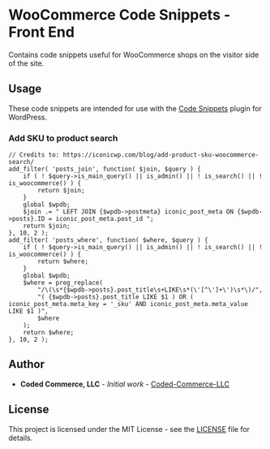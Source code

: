 # WooCommerce Code Snippets - Front End

Contains code snippets useful for WooCommerce shops on the visitor side of the site.

## Usage

These code snippets are intended for use with the [Code Snippets](https://wordpress.org/plugins/code-snippets/) plugin for WordPress.

### Add SKU to product search

```
// Credits to: https://iconicwp.com/blog/add-product-sku-woocommerce-search/
add_filter( 'posts_join', function( $join, $query ) {
	if ( ! $query->is_main_query() || is_admin() || ! is_search() || ! is_woocommerce() ) {
		return $join;
	}
	global $wpdb;
	$join .= " LEFT JOIN {$wpdb->postmeta} iconic_post_meta ON {$wpdb->posts}.ID = iconic_post_meta.post_id ";
	return $join;
}, 10, 2 );
add_filter( 'posts_where', function( $where, $query ) {
	if ( ! $query->is_main_query() || is_admin() || ! is_search() || ! is_woocommerce() ) {
		return $where;
	}
	global $wpdb;
	$where = preg_replace(
		"/\(\s*{$wpdb->posts}.post_title\s+LIKE\s*(\'[^\']+\')\s*\)/",
		"( {$wpdb->posts}.post_title LIKE $1 ) OR ( iconic_post_meta.meta_key = '_sku' AND iconic_post_meta.meta_value LIKE $1 )",
		$where
	);
	return $where;
}, 10, 2 );

```

## Author

* **Coded Commerce, LLC** - *Initial work* - [Coded-Commerce-LLC](https://github.com/Coded-Commerce-LLC)

## License

This project is licensed under the MIT License - see the [LICENSE](LICENSE) file for details.
